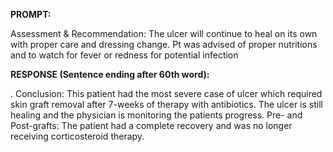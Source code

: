 **PROMPT:**

Assessment & Recommendation:  The ulcer will continue to heal on its own with proper care and dressing change. Pt was advised of proper nutritions and to watch for fever or redness for potential infection

**RESPONSE (Sentence ending after 60th word):**

.  Conclusion:  This patient had the most severe case of ulcer which required skin graft removal after 7-weeks of therapy with antibiotics. The ulcer is still healing and the physician is monitoring the patients progress. Pre- and Post-grafts:  The patient had a complete recovery and was no longer receiving corticosteroid therapy. 